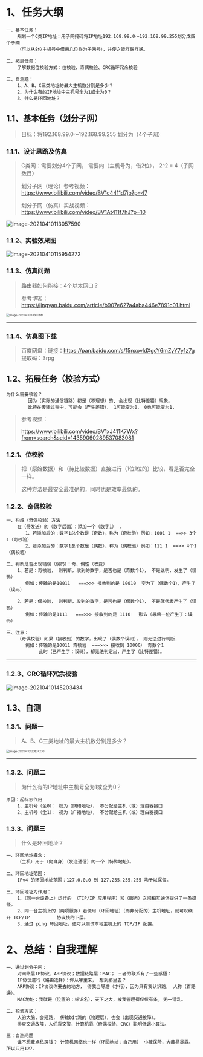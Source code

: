 # 1、任务大纲

~~~
一、基本任务：
	规划⼀个C类IP地址：⽤⼦⽹掩码将IP地址192.168.99.0～192.168.99.255划分成四个⼦⽹
    （可以从8位主机号中借⽤⼏位作为⼦⽹号），并使之能互联互通。
   
二、拓展任务：
	了解数据位校验方式：位校验、奇偶校验、CRC循环冗余校验
	
三、自测题：
	1、A、B、C三类地址的最⼤主机数分别是多少？
	2、为什么有的IP地址中主机号全为1或全为0？
	3、什么是环回地址？
~~~





## 1.1、基本任务（划分子网）

> 目标：将192.168.99.0～192.168.99.255   划分为（4个子网）



### 1.1.1、设计思路及仿真

> C类网：需要划分4个子网， 需要向（主机号为，借2位）， 2^2 = 4（子网数目）
>
> 划分子网（理论）参考视频：https://www.bilibili.com/video/BV1c4411d7jb?p=47
>
> 划分子网（仿真）实战视频：https://www.bilibili.com/video/BV1At411f7hJ?p=10

![image-20210410113057590](https://gitee.com/sheep-are-flying-in-the-sky/my-picture/raw/master/picture9/image-20210410113057590.png)



### 1.1.2、实验效果图

![image-20210410115954272](https://gitee.com/sheep-are-flying-in-the-sky/my-picture/raw/master/picture9/image-20210410115954272.png)





### 1.1.3、仿真问题

> 路由器如何能接：4个以太网口？
>
> 参考博客：https://jingyan.baidu.com/article/b907e627a4aba446e7891c01.html

<img src="https://gitee.com/sheep-are-flying-in-the-sky/my-picture/raw/master/picture9/image-20210410113300881.png" alt="image-20210410113300881" style="zoom:50%;" />

---



### 1.1.4、仿真图下载

> 百度网盘：链接：https://pan.baidu.com/s/15nxovldXgcY6mZyY7y1z7g 
> 提取码：3rpg 



## 1.2、拓展任务（校验方式）

~~~
为什么需要校验？ 
		因为（实际的通信链路）都是（不理想）的, 会出现（比特差错）现象。
		比特在传输过程中，可能会（产生差错）， 1可能变为0， 0也可能变为1.
~~~

> 参考视频：
>
> https://www.bilibili.com/video/BV1xJ411K7Wx?from=search&seid=14359060289537083081



### 1.2.1、位校验

> 把（原始数据）和（待比较数据）直接进行（1位1位的）比较，看是否完全一样。
>
> 这种方法是最安全最准确的，同时也是效率最低的。



### 1.2.2、奇偶校验

~~~
一、构成（奇偶校验）方法
	在（待发送）的（数字后面）：添加一个（数字1） ，			 
       1、若添加后的：数字1总个数是（奇数），称为（奇校验）例如：1001 1  ==>> 3个1（奇校验）
	   2、若添加后的：数字1总个数是（偶数），称为（偶校验）例如：111 1  ==>> 4个1（偶校验）
	
二、判断是否出现错误（误码）：奇、偶性（改变）
	1、若是：奇校验， 则判断，收到的数字，是否也是（奇数个1）， 不是说明，发生了（误码）
	   例如：传输的是10011   ===>>> 接收到的是 10010  变为了（偶数个1），产生了（误码）
	
	2、若是：偶校验， 则判断，收到的数字，是否也是（偶数个1）， 不是就代表产生了（误码）
	   例如：传输的是1111   ===>>> 接收到的是 1110   那么（最后一位产生了：误码）

三、注意：
	（奇偶校验）如果（接收到）的数字，出现了（偶数个误码）， 则无法进行判断. 
	   例如：传输的是10011 奇校验  ===>>> 接收到 10000） 奇数个1
	        此时（已产生了：误码），却无法判定出，产生了（比特差错）。
~~~



---

### 1.2.3、CRC循环冗余校验

![image-20210410145203434](https://gitee.com/sheep-are-flying-in-the-sky/my-picture/raw/master/picture9/image-20210410145203434.png)





## 1.3、自测

### 1.3.1、问题一

> A、B、C三类地址的最⼤主机数分别是多少？

<img src="https://gitee.com/sheep-are-flying-in-the-sky/my-picture/raw/master/picture9/image-20210410120624230.png" alt="image-20210410120624230" style="zoom:50%;" />

---

### 1.3.2、问题二

> 为什么有的IP地址中主机号全为1或全为0？

~~~
原因：起标志作用
	1、主机号（全0）： 视为（网络地址）， 不分配给主机（或）理由器接口
	2、主机号（全1）： 视为（广播地址）， 不分配给主机（或）理由器接口
~~~



### 1.3.3、问题三

> 什么是环回地址？

~~~
一、环回地址概念：
	（主机）用于（向自身）（发送通信）的一个（特殊地址）。
	
二、环回地址范围：
	IPv4 的环回地址范围：127.0.0.0 到 127.255.255.255 均予以保留。
	
三、环回地址为作用：
	1、（同一台设备上）运行的 （TCP/IP 应用程序）和（服务）之间相互通信提供了一条捷径。
	2、同一台主机上的（两项服务）若使用（环回地址）（而非分配的）主机地址，就可以绕开 TCP/IP   		  协议栈的下层。
	3、通过 ping 环回地址，还可以测试本地主机上的 TCP/IP 配置。
~~~



# 2、总结：自我理解

~~~
一、通过划分子网：
	对网络层IP协议、ARP协议；数据链路层：MAC； 三者的联系有了一些感悟：
    IP协议进行（路由选择）：你从哪里来， 想到那里去？
    ARP协议：IP协议你要去的地方， 得我当导游（才行），因为只有我认识路， 人称（百路通）。
    MAC地址：我就是（位置的：标识名），天下之大，被我管理得仅仅有条, 无一错乱。
    
二、校验方式：
	人的大脑，会短路， 传输bit流的（物理层），也会（出现交通故障）。
	排查交通故障，人们靠交警，计算机靠（奇偶校验、CRC）聪明低调小算法。
	
三：自测问题
	谁不想藏点私房钱？ 计算机网络也一样（环回地址：自己用） 小藏保险，大藏易暴露。所以只用127.
~~~

